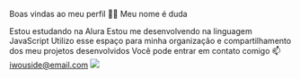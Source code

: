 Boas vindas ao meu perfil 💙💙
Meu nome é duda

Estou estudando na Alura
Estou me desenvolvendo na linguagem JavaScript
Utilizo esse espaço para minha organização e compartilhamento dos meu projetos desenvolvidos
Você pode entrar em contato comigo 📫
iwouside@email.com
![](https://media.giphy.com/media/v1.Y2lkPTc5MGI3NjExdzg4dndyOHQzemtjMmEwczN5c21pZm16Zm5ja3h5NDhodnVxaWRrdyZlcD12MV9pbnRlcm5hbF9naWZfYnlfaWQmY3Q9Zw/l1KVaj5UcbHwrBMqI/giphy.gif)




